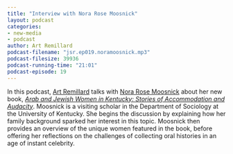```yaml
---
title: "Interview with Nora Rose Moosnick"
layout: podcast
categories:
- new-media
- podcast
author: Art Remillard
podcast-filename: "jsr.ep019.noramoosnick.mp3"
podcast-filesize: 39936
podcast-running-time: "21:01"
podcast-episode: 19
---
```


In this podcast, [Art Remillard][] talks with [Nora Rose Moosnick][]
about her new book, *[Arab and Jewish Women in Kentucky: Stories of
Accommodation and Audacity][]*. Moosnick is a visiting scholar in the
Department of Sociology at the University of Kentucky. She begins the
discussion by explaining how her family background sparked her interest
in this topic. Moosnick then provides an overview of the unique women
featured in the book, before offering her reflections on the challenges
of collecting oral histories in an age of instant celebrity.

  [Art Remillard]: http://francis.edu/arthur-remillard/
  [Nora Rose Moosnick]: http://ethnickentuckian.com/about-the-author/
  [Arab and Jewish Women in Kentucky: Stories of Accommodation and
  Audacity]: http://www.kentuckypress.com/live/title_detail.php?titleid=2948
